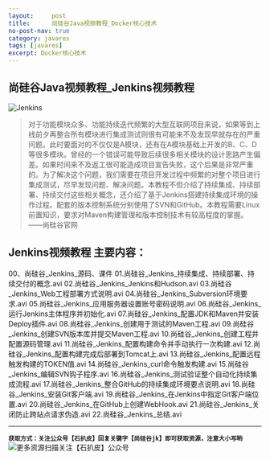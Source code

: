 ```yaml
---
layout:     post
title:      尚硅谷Java视频教程_Docker核心技术
no-post-nav: true
category: javares
tags: [javares]
excerpt: Docker核心技术
---
```



## 尚硅谷Java视频教程_Jenkins视频教程
![Jenkins](https://upload-images.jianshu.io/upload_images/12555954-00fed5e79efcd42d.jpg?imageMogr2/auto-orient/strip%7CimageView2/2/w/1240)
> 对于功能模块众多、功能持续迭代频繁的大型互联网项目来说，如果等到上线前夕再整合所有模块进行集成测试则很有可能来不及发现早就存在的严重问题。此时要面对的不仅仅是A模块，还有在A模块基础上开发的B、C、D等很多模块。曾经的一个错误可能导致后续很多相关模块的设计思路产生偏差。如果时间来不及返工很可能造成项目宣告失败，这个后果是非常严重的。为了解决这个问题，我们需要在项目开发过程中频繁的对整个项目进行集成测试，尽早发现问题、解决问题。本教程不但介绍了持续集成、持续部署、持续交付这些相关概念，还介绍了基于Jenkins搭建持续集成环境的操作过程。配套的版本控制系统分别使用了SVN和GitHub。本教程需要Linux前置知识，要求对Maven构建管理和版本控制技术有较高程度的掌握。——尚硅谷官网

## Jenkins视频教程 主要内容：
00、尚硅谷_Jenkins_源码、课件 
01.尚硅谷_Jenkins_持续集成、持续部署、持续交付的概念.avi 
02.尚硅谷_Jenkins_Jenkins和Hudson.avi 
03.尚硅谷_Jenkins_Web工程部署方式说明.avi 
04.尚硅谷_Jenkins_Subversion环境要求.avi 
05.尚硅谷_Jenkins_应用服务器设置账号密码说明.avi 
06.尚硅谷_Jenkins_运行Jenkins主体程序并初始化.avi 
07.尚硅谷_Jenkins_配置JDK和Maven并安装Deploy插件.avi 
08.尚硅谷_Jenkins_创建用于测试的Maven工程.avi 
09.尚硅谷_Jenkins_创建SVN版本库并提交Maven工程.avi 
10.尚硅谷_Jenkins_创建工程并配置源码管理.avi 
11.尚硅谷_Jenkins_配置构建命令并手动执行一次构建.avi 
12.尚硅谷_Jenkins_配置构建完成后部署到Tomcat上.avi 
13.尚硅谷_Jenkins_配置远程触发构建的TOKEN值.avi 
14.尚硅谷_Jenkins_curl命令触发构建.avi 
15.尚硅谷_Jenkins_编辑SVN钩子程序.avi 
16.尚硅谷_Jenkins_测试验证整个自动化持续集成流程.avi 
17.尚硅谷_Jenkins_整合GitHub的持续集成环境要点说明.avi 
18.尚硅谷_Jenkins_安装Git客户端.avi 
19.尚硅谷_Jenkins_在Jenkins中指定Git客户端位置.avi 
20.尚硅谷_Jenkins_在GitHub上创建WebHook.avi 
21.尚硅谷_Jenkins_关闭防止跨站点请求伪造.avi 
22.尚硅谷_Jenkins_总结.avi

---
**`获取方式：关注公众号【石扒皮】回复关键字【尚硅谷jk】即可获取资源，注意大小写哟`**
![更多资源扫描关注【石扒皮】公众号](https://upload-images.jianshu.io/upload_images/12555954-392dfb59326481b0.png?imageMogr2/auto-orient/strip%7CimageView2/2/w/1240)
